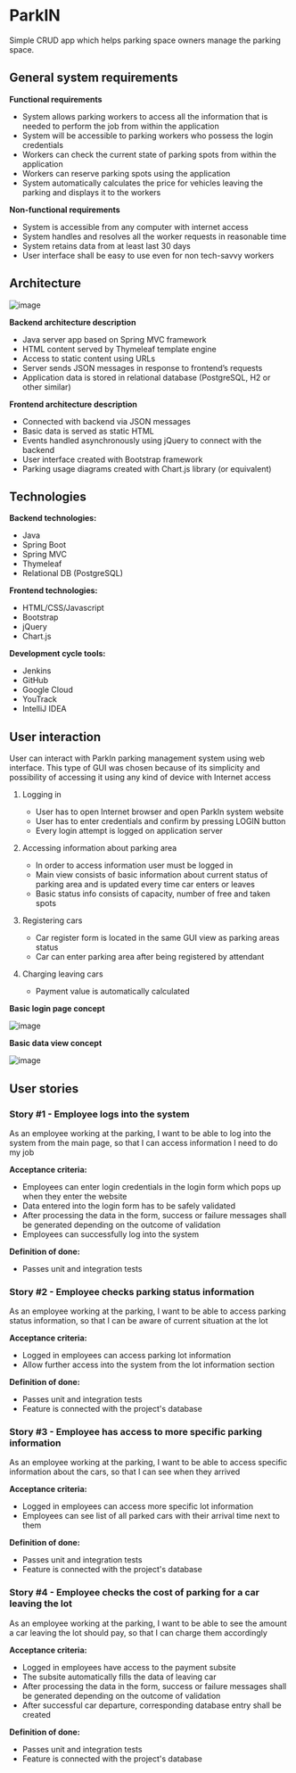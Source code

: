 # ParkIN

Simple CRUD app which helps parking space owners manage the parking space.


## General system requirements
**Functional requirements**
* System allows parking workers to access all the information that is needed to perform the job from within the application
* System will be accessible to parking workers who possess the login credentials
* Workers can check the current state of parking spots from within the application
* Workers can reserve parking spots using the application
* System automatically calculates the price for vehicles leaving the parking and displays it to the workers


**Non-functional requirements**
* System is accessible from any computer with internet access
* System handles and resolves all the worker requests in reasonable time
* System retains data from at least last 30 days
* User interface shall be easy to use even for non tech-savvy workers

## Architecture
![image](https://i.imgur.com/UVcFJKr.png)

**Backend architecture description**
* Java server app based on Spring MVC framework
* HTML content served by Thymeleaf template engine
* Access to static content using URLs
* Server sends JSON messages in response to frontend’s requests
* Application data is stored in relational database (PostgreSQL, H2 or other similar)

**Frontend architecture description**
* Connected with backend via JSON messages
* Basic data is served as static HTML
* Events handled asynchronously using jQuery to connect with the backend
* User interface created with Bootstrap framework
* Parking usage diagrams created with Chart.js library (or equivalent)

## Technologies
**Backend technologies:**
* Java
* Spring Boot
* Spring MVC
* Thymeleaf
* Relational DB (PostgreSQL)

**Frontend technologies:**
* HTML/CSS/Javascript
* Bootstrap
* jQuery
* Chart.js

**Development cycle tools:**
* Jenkins
* GitHub
* Google Cloud
* YouTrack
* IntelliJ IDEA

## User interaction
User can interact with ParkIn parking management system using web interface. This type of GUI was chosen because of its simplicity and possibility of accessing it using any kind of device with Internet access

1. Logging in
    * User has to open Internet browser and open ParkIn system website
    * User has to enter credentials and confirm by pressing LOGIN button
    * Every login attempt is logged on application server

2. Accessing information about parking area
    * In order to access information user must be logged in
    * Main view consists of basic information about current status of parking area and is updated every time car enters or leaves
    * Basic status info consists of capacity, number of free and taken spots

3. Registering cars
    * Car register form is located in the same GUI view as parking areas status
    * Car can enter parking area after being registered by attendant
    
4. Charging leaving cars
    * Payment value is automatically calculated


**Basic login page concept**

![image](https://i.imgur.com/p9NWVeX.png)


**Basic data view concept**

![image](https://i.imgur.com/KiVpHXE.png)

## User stories

### Story #1 - Employee logs into the system
As an employee working at the parking, I want to be able to log into the system from the main page, so that I can access information I need to do my job

**Acceptance criteria:**
* Employees can enter login credentials in the login form which pops up when they enter the website
* Data entered into the login form has to be safely validated
* After processing the data in the form, success or failure messages shall be generated depending on the outcome of validation
* Employees can successfully log into the system

**Definition of done:**
* Passes unit and integration tests

### Story #2 - Employee checks parking status information
As an employee working at the parking, I want to be able to access parking status information, so that I can be aware of current situation at the lot

**Acceptance criteria:**
* Logged in employees can access parking lot information
* Allow further access into the system from the lot information section

**Definition of done:**
* Passes unit and integration tests
* Feature is connected with the project's database

### Story #3 - Employee has access to more specific parking information
As an employee working at the parking, I want to be able to access specific information about the cars, so that I can see when they arrived

**Acceptance criteria:**
* Logged in employees can access more specific lot information
* Employees can see list of all parked cars with their arrival time next to them

**Definition of done:**
* Passes unit and integration tests
* Feature is connected with the project's database

### Story #4 - Employee checks the cost of parking for a car leaving the lot
As an employee working at the parking, I want to be able to see the amount a car leaving the lot should pay, so that I can charge them accordingly

**Acceptance criteria:**
* Logged in employees have access to the payment subsite
* The subsite automatically fills the data of leaving car
* After processing the data in the form, success or failure messages shall be generated depending on the outcome of validation
* After successful car departure, corresponding database entry shall be created

**Definition of done:**
* Passes unit and integration tests
* Feature is connected with the project's database